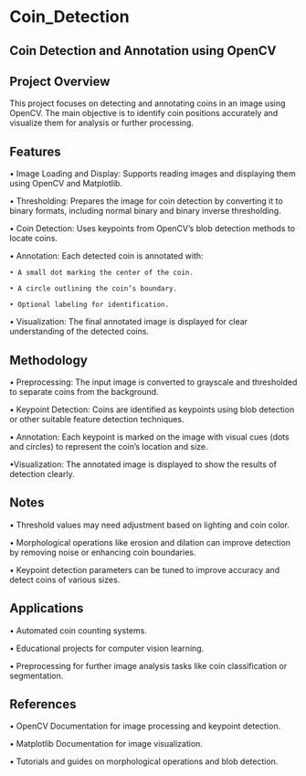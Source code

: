 # Coin_Detection
## Coin Detection and Annotation using OpenCV
## Project Overview

This project focuses on detecting and annotating coins in an image using OpenCV. The main objective is to identify coin positions accurately and visualize them for analysis or further processing.

## Features

 • Image Loading and Display: Supports reading images and displaying them using OpenCV and Matplotlib.

 • Thresholding: Prepares the image for coin detection by converting it to binary formats, including normal binary and binary inverse thresholding.

 • Coin Detection: Uses keypoints from OpenCV’s blob detection methods to locate coins.

 • Annotation: Each detected coin is annotated with:

    • A small dot marking the center of the coin.

    • A circle outlining the coin’s boundary.

    • Optional labeling for identification.

 • Visualization: The final annotated image is displayed for clear understanding of the detected coins.

## Methodology

• Preprocessing: The input image is converted to grayscale and thresholded to separate coins from the background.

• Keypoint Detection: Coins are identified as keypoints using blob detection or other suitable feature detection techniques.

• Annotation: Each keypoint is marked on the image with visual cues (dots and circles) to represent the coin’s location and size.

•Visualization: The annotated image is displayed to show the results of detection clearly.

## Notes

• Threshold values may need adjustment based on lighting and coin color.

• Morphological operations like erosion and dilation can improve detection by removing noise or enhancing coin boundaries.

• Keypoint detection parameters can be tuned to improve accuracy and detect coins of various sizes.

## Applications

• Automated coin counting systems.

• Educational projects for computer vision learning.

• Preprocessing for further image analysis tasks like coin classification or segmentation.

## References

• OpenCV Documentation for image processing and keypoint detection.

• Matplotlib Documentation for image visualization.

• Tutorials and guides on morphological operations and blob detection.
